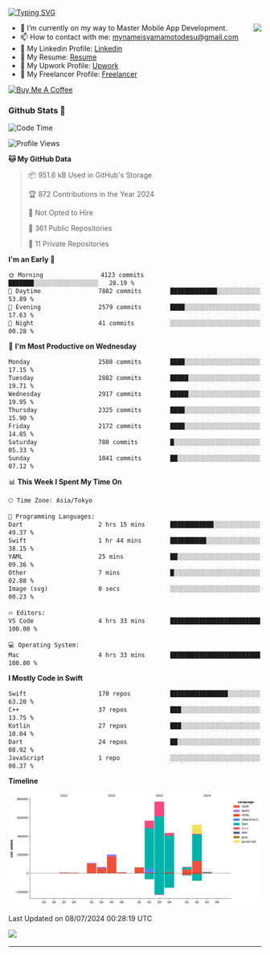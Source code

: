 
[![Typing SVG](https://readme-typing-svg.demolab.com/?lines=Thank+You+For+Visiting!!;You+Are+Welcome✨;I+am+Kyo+Yamamoto;Mobile+Developer)](https://git.io/typing-svg)
<p>
<img align="right" src="https://media.giphy.com/media/26ufdb3cYKwbRtYVW/giphy.gif" style="max-width:100%;" height="150px">

- 🌱 I’m currently on my way to Master Mobile App Development.
- 📫 How to contact with me: mynameisyamamotodesu@gmail.com
- 🔗 My Linkedin Profile: [Linkedin](https://www.linkedin.com/in/kyo-yamamoto-a2ab50239)
- 🔗 My Resume: [Resume](https://www.kickresume.com/cv/rNok4e/)
- 🔗 My Upwork Profile: [Upwork](https://www.upwork.com/freelancers/~01aa9115102bb4af25)
- 🔗 My Freelancer Profile: [Freelancer](https://www.freelancer.com/u/yamamotodesu)

<a href="https://www.buymeacoffee.com/kyoyamamoto" target="_blank"><img src="https://cdn.buymeacoffee.com/buttons/default-orange.png" alt="Buy Me A Coffee" height="41" width="174"></a>

### Github Stats 🥇 
<!--START_SECTION:waka-->
![Code Time](http://img.shields.io/badge/Code%20Time-728%20hrs%2012%20mins-blue)

![Profile Views](http://img.shields.io/badge/Profile%20Views-6-blue)

**🐱 My GitHub Data** 

> 📦 951.6 kB Used in GitHub's Storage 
 > 
> 🏆 872 Contributions in the Year 2024
 > 
> 🚫 Not Opted to Hire
 > 
> 📜 361 Public Repositories 
 > 
> 🔑 11 Private Repositories 
 > 
**I'm an Early 🐤** 

```text
🌞 Morning                4123 commits        ███████░░░░░░░░░░░░░░░░░░   28.19 % 
🌆 Daytime                7882 commits        █████████████░░░░░░░░░░░░   53.89 % 
🌃 Evening                2579 commits        ████░░░░░░░░░░░░░░░░░░░░░   17.63 % 
🌙 Night                  41 commits          ░░░░░░░░░░░░░░░░░░░░░░░░░   00.28 % 
```
📅 **I'm Most Productive on Wednesday** 

```text
Monday                   2508 commits        ████░░░░░░░░░░░░░░░░░░░░░   17.15 % 
Tuesday                  2882 commits        █████░░░░░░░░░░░░░░░░░░░░   19.71 % 
Wednesday                2917 commits        █████░░░░░░░░░░░░░░░░░░░░   19.95 % 
Thursday                 2325 commits        ████░░░░░░░░░░░░░░░░░░░░░   15.90 % 
Friday                   2172 commits        ████░░░░░░░░░░░░░░░░░░░░░   14.85 % 
Saturday                 780 commits         █░░░░░░░░░░░░░░░░░░░░░░░░   05.33 % 
Sunday                   1041 commits        ██░░░░░░░░░░░░░░░░░░░░░░░   07.12 % 
```


📊 **This Week I Spent My Time On** 

```text
🕑︎ Time Zone: Asia/Tokyo

💬 Programming Languages: 
Dart                     2 hrs 15 mins       ████████████░░░░░░░░░░░░░   49.37 % 
Swift                    1 hr 44 mins        ██████████░░░░░░░░░░░░░░░   38.15 % 
YAML                     25 mins             ██░░░░░░░░░░░░░░░░░░░░░░░   09.36 % 
Other                    7 mins              █░░░░░░░░░░░░░░░░░░░░░░░░   02.88 % 
Image (svg)              0 secs              ░░░░░░░░░░░░░░░░░░░░░░░░░   00.23 % 

🔥 Editors: 
VS Code                  4 hrs 33 mins       █████████████████████████   100.00 % 

💻 Operating System: 
Mac                      4 hrs 33 mins       █████████████████████████   100.00 % 
```

**I Mostly Code in Swift** 

```text
Swift                    170 repos           ████████████████░░░░░░░░░   63.20 % 
C++                      37 repos            ███░░░░░░░░░░░░░░░░░░░░░░   13.75 % 
Kotlin                   27 repos            ███░░░░░░░░░░░░░░░░░░░░░░   10.04 % 
Dart                     24 repos            ██░░░░░░░░░░░░░░░░░░░░░░░   08.92 % 
JavaScript               1 repo              ░░░░░░░░░░░░░░░░░░░░░░░░░   00.37 % 
```



**Timeline**

![Lines of Code chart](https://raw.githubusercontent.com/YamamotoDesu/YamamotoDesu/main/assets/bar_graph.png)


 Last Updated on 08/07/2024 00:28:19 UTC
<!--END_SECTION:waka-->

![](https://github-profile-summary-cards.vercel.app/api/cards/profile-details?username=YamamotoDesu&theme=vue)

----
